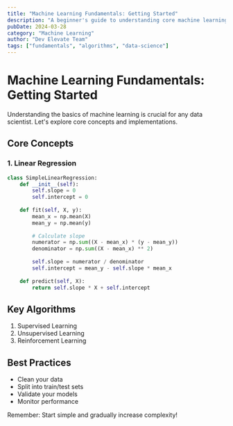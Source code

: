 ```yaml
---
title: "Machine Learning Fundamentals: Getting Started"
description: "A beginner's guide to understanding core machine learning concepts and algorithms."
pubDate: 2024-03-28
category: "Machine Learning"
author: "Dev Elevate Team"
tags: ["fundamentals", "algorithms", "data-science"]
---
```


# Machine Learning Fundamentals: Getting Started

Understanding the basics of machine learning is crucial for any data scientist. Let's explore core concepts and implementations.

## Core Concepts

### 1. Linear Regression

```python
class SimpleLinearRegression:
    def __init__(self):
        self.slope = 0
        self.intercept = 0
    
    def fit(self, X, y):
        mean_x = np.mean(X)
        mean_y = np.mean(y)
        
        # Calculate slope
        numerator = np.sum((X - mean_x) * (y - mean_y))
        denominator = np.sum((X - mean_x) ** 2)
        
        self.slope = numerator / denominator
        self.intercept = mean_y - self.slope * mean_x
    
    def predict(self, X):
        return self.slope * X + self.intercept
```

## Key Algorithms

1. Supervised Learning
2. Unsupervised Learning
3. Reinforcement Learning

## Best Practices

- Clean your data
- Split into train/test sets
- Validate your models
- Monitor performance

Remember: Start simple and gradually increase complexity!